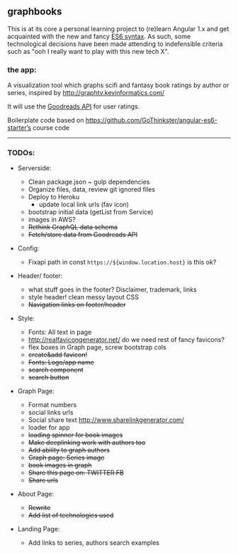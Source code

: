 ## graphbooks

This is at its core a personal learning project to (re)learn Angular 1.x and
get acquainted with the new and fancy [ES6 syntax](https://github.com/lukehoban/es6features).
As such, some technological decisions have been made attending to indefensible criteria such as
"ooh I really want to play with this new tech X".

### the app:

A visualization tool which graphs scifi and fantasy book ratings by author or series, inspired by http://graphtv.kevinformatics.com/

It will use the [Goodreads API](https://www.goodreads.com/api/documentation) for user ratings.

Boilerplate code based on https://github.com/GoThinkster/angular-es6-starter’s course code

---

### TODOs:

- Serverside:
  - Clean package.json ~ gulp dependencies
  - Organize files, data, review git ignored files
  - Deploy to Heroku
    - update local link urls (fav icon)
  - bootstrap initial data (getList from Service)
  - images in AWS?
  - ~~Rethink GraphQL data schema~~
  - ~~Fetch/store data from Goodreads API~~

- Config:
  - Fixapi path in const `https://${window.location.host}` is this ok?

- Header/ footer:
  - what stuff goes in the footer? Disclaimer, trademark, links
  - style header! clean messy layout CSS
  - ~~Navigation links on footer/header~~

- Style:
  - Fonts: All text in page
  - http://realfavicongenerator.net/ do we need rest of fancy favicons?
  - flex boxes in Graph page, screw bootstrap cols
  - ~~create&add favicon!~~
  - ~~Fonts: Logo/app name~~
  - ~~search component~~
  - ~~search button~~

- Graph Page:
  - Format numbers
  - social links urls
  - Social share text http://www.sharelinkgenerator.com/
  - loader for app
  - ~~loading spinner for book images~~
  - ~~Make deeplinking work with authors too~~
  - ~~Add ability to graph authors~~
  - ~~Graph page: Series image~~
  - ~~book images in graph~~
  - ~~Share this page on: TWITTER FB~~
  - ~~Share urls~~

- About Page:
  - ~~Rewrite~~
  - ~~Add list of technologies used~~

- Landing Page:
  - Add links to series, authors search examples
